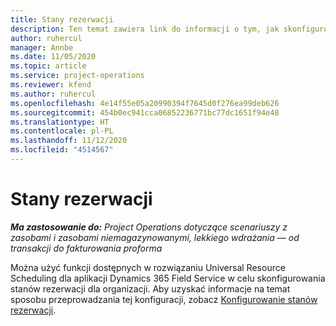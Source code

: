 ```yaml
---
title: Stany rezerwacji
description: Ten temat zawiera link do informacji o tym, jak skonfigurować stany rezerwacji w aplikacji Project Operations.
author: ruhercul
manager: Annbe
ms.date: 11/05/2020
ms.topic: article
ms.service: project-operations
ms.reviewer: kfend
ms.author: ruhercul
ms.openlocfilehash: 4e14f55e05a20990394f7645d0f276ea99deb626
ms.sourcegitcommit: 454b0ec941cca06852236771bc77dc1651f94e48
ms.translationtype: HT
ms.contentlocale: pl-PL
ms.lasthandoff: 11/12/2020
ms.locfileid: "4514567"
---
```

# <a name="booking-statuses"></a>Stany rezerwacji

_**Ma zastosowanie do:** Project Operations dotyczące scenariuszy z zasobami i zasobami niemagazynowanymi, lekkiego wdrażania — od transakcji do fakturowania proforma_

Można użyć funkcji dostępnych w rozwiązaniu Universal Resource Scheduling dla aplikacji Dynamics 365 Field Service w celu skonfigurowania stanów rezerwacji dla organizacji. Aby uzyskać informacje na temat sposobu przeprowadzania tej konfiguracji, zobacz [Konfigurowanie stanów rezerwacji](https://docs.microsoft.com/dynamics365/field-service/set-up-booking-statuses).
